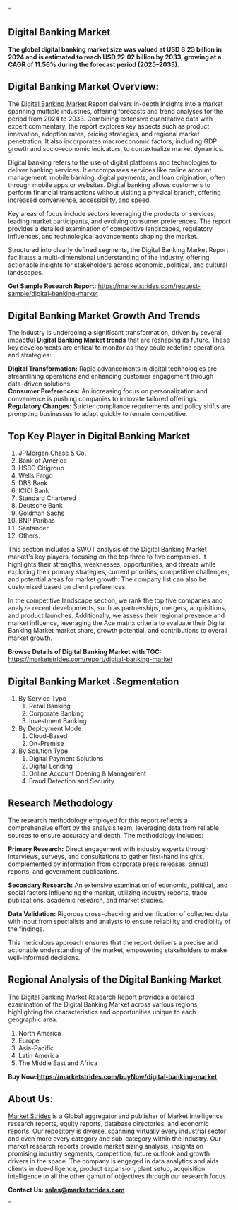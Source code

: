 "<h2>Digital Banking Market</h2>
<p><strong>The global digital banking market size was valued at USD 8.23 billion in 2024 and is estimated to reach USD 22.02 billion by 2033, growing at a CAGR of 11.56% during the forecast period (2025–2033).</strong></p>
<h2>Digital Banking Market Overview:</h2>
<p>The <a href=https://marketstrides.com/report/digital-banking-market>Digital Banking Market</a><strong> </strong>Report delivers in-depth insights into a market spanning multiple industries, offering forecasts and trend analyses for the period from 2024 to 2033. Combining extensive quantitative data with expert commentary, the report explores key aspects such as product innovation, adoption rates, pricing strategies, and regional market penetration. It also incorporates macroeconomic factors, including GDP growth and socio-economic indicators, to contextualize market dynamics.</p>
<p>Digital banking refers to the use of digital platforms and technologies to deliver banking services. It encompasses services like online account management, mobile banking, digital payments, and loan origination, often through mobile apps or websites. Digital banking allows customers to perform financial transactions without visiting a physical branch, offering increased convenience, accessibility, and speed.</p>
<p>Key areas of focus include sectors leveraging the products or services, leading market participants, and evolving consumer preferences. The report provides a detailed examination of competitive landscapes, regulatory influences, and technological advancements shaping the market.</p>
<p>Structured into clearly defined segments, the Digital Banking Market Report facilitates a multi-dimensional understanding of the industry, offering actionable insights for stakeholders across economic, political, and cultural landscapes.</p>
<p><strong>Get Sample Research Report:</strong> <a href=https://marketstrides.com/request-sample/digital-banking-market>https://marketstrides.com/request-sample/digital-banking-market</a></p>
<h2>Digital Banking Market Growth And Trends</h2>
<p>The industry is undergoing a significant transformation, driven by several impactful <strong>Digital Banking Market trends</strong> that are reshaping its future. These key developments are critical to monitor as they could redefine operations and strategies:</p>
<p><strong>Digital Transformation:</strong> Rapid advancements in digital technologies are streamlining operations and enhancing customer engagement through data-driven solutions.<br /><strong>Consumer Preferences:</strong> An increasing focus on personalization and convenience is pushing companies to innovate tailored offerings.<br /><strong>Regulatory Changes:</strong> Stricter compliance requirements and policy shifts are prompting businesses to adapt quickly to remain competitive.</p>
<h2>Top Key Player in Digital Banking Market</h2>
<p><ol>
<li>JPMorgan Chase &amp; Co.</li>
<li>Bank of America</li>
<li>HSBC Citigroup</li>
<li>Wells Fargo</li>
<li>DBS Bank</li>
<li>ICICI Bank</li>
<li>Standard Chartered</li>
<li>Deutsche Bank</li>
<li>Goldman Sachs</li>
<li>BNP Paribas</li>
<li>Santander</li>
<li>Others.</li>
</ol></p>
<p>This section includes a SWOT analysis of the Digital Banking Market market's key players, focusing on the top three to five companies. It highlights their strengths, weaknesses, opportunities, and threats while exploring their primary strategies, current priorities, competitive challenges, and potential areas for market growth. The company list can also be customized based on client preferences.</p>
<p>In the competitive landscape section, we rank the top five companies and analyze recent developments, such as partnerships, mergers, acquisitions, and product launches. Additionally, we assess their regional presence and market influence, leveraging the Ace matrix criteria to evaluate their Digital Banking Market market share, growth potential, and contributions to overall market growth.</p>
<p><strong>Browse Details of Digital Banking Market with TOC:</strong> <a href=https://marketstrides.com/report/digital-banking-market>https://marketstrides.com/report/digital-banking-market</a></p>
<h2>Digital Banking Market :Segmentation</h2>
<p><ol>
<li>By Service Type
<ol>
<li>Retail Banking</li>
<li>Corporate Banking</li>
<li>Investment Banking</li>
</ol>
</li>
<li>By Deployment Mode
<ol>
<li>Cloud-Based</li>
<li>On-Premise</li>
</ol>
</li>
<li>By Solution Type
<ol>
<li>Digital Payment Solutions</li>
<li>Digital Lending</li>
<li>Online Account Opening &amp; Management</li>
<li>Fraud Detection and Security</li>
</ol>
</li>
</ol></p>
<h2>Research Methodology</h2>
<p>The research methodology employed for this report reflects a comprehensive effort by the analysis team, leveraging data from reliable sources to ensure accuracy and depth. The methodology includes:</p>
<p><strong>Primary Research:</strong> Direct engagement with industry experts through interviews, surveys, and consultations to gather first-hand insights, complemented by information from corporate press releases, annual reports, and government publications.</p>
<p><strong>Secondary Research:</strong> An extensive examination of economic, political, and social factors influencing the market, utilizing industry reports, trade publications, academic research, and market studies.</p>
<p><strong>Data Validation:</strong> Rigorous cross-checking and verification of collected data with input from specialists and analysts to ensure reliability and credibility of the findings.</p>
<p>This meticulous approach ensures that the report delivers a precise and actionable understanding of the market, empowering stakeholders to make well-informed decisions.</p>
<h2>Regional Analysis of the Digital Banking Market</h2>
<p>The Digital Banking Market Research Report provides a detailed examination of the Digital Banking Market across various regions, highlighting the characteristics and opportunities unique to each geographic area.</p>
<p><ol>
<li>North America</li>
<li>Europe</li>
<li>Asia-Pacific</li>
<li>Latin America</li>
<li>The Middle East and Africa</li>
</ol></p>
<p><strong>Buy Now:<a href=https://marketstrides.com/buyNow/digital-banking-market?price=single_price>https://marketstrides.com/buyNow/digital-banking-market</a></strong></p>
<h2>About Us:</h2>
<p><a href=https://marketstrides.com/>Market Strides</a> is a Global aggregator and publisher of Market intelligence research reports, equity reports, database directories, and economic reports. Our repository is diverse, spanning virtually every industrial sector and even more every category and sub-category within the industry. Our market research reports provide market sizing analysis, insights on promising industry segments, competition, future outlook and growth drivers in the space. The company is engaged in data analytics and aids clients in due-diligence, product expansion, plant setup, acquisition intelligence to all the other gamut of objectives through our research focus.</p>
<p><strong>Contact Us: <a href=mailto:sales@marketstrides.com>sales@marketstrides.com</a></strong></p>"
